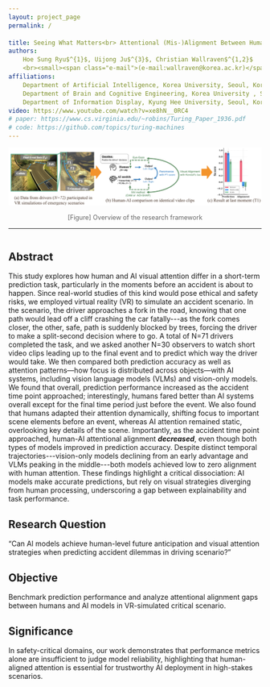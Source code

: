 ```yaml
---
layout: project_page
permalink: /

title: Seeing What Matters<br> Attentional (Mis-)Alignment Between Humans and AI in VR-Simulated Prediction of Driving Accidents
authors:
    Hoe Sung Ryu$^{1}$, Uijong Ju$^{3}$, Christian Wallraven$^{1,2}$
    <br><small><span class="e-mail">(e-mail:wallraven@korea.ac.kr)</span></small></br>
affiliations:
    Department of Artificial Intelligence, Korea University, Seoul, Korea$^{1}$<br>
    Department of Brain and Cognitive Engineering, Korea University , Seoul, Korea$^{2}$<br>
    Department of Information Display, Kyung Hee University, Seoul, Korea$^{3}$
video: https://www.youtube.com/watch?v=xe8hN__0RC4
# paper: https://www.cs.virginia.edu/~robins/Turing_Paper_1936.pdf
# code: https://github.com/topics/turing-machines
---
```




![Overview of Our Research](/static/image/overview.png)
<script>
document.querySelectorAll('img[src="/static/image/overview.png"]').forEach(img => {
  // 크기 + 정렬
  img.style.width = "80%";      // 크기 조절
  img.style.height = "70%";      // 크기 조절
  img.style.display = "block";
  img.style.margin = "0 auto";
});
</script>

<div align="center">
  <!-- <img src="/static/image/overview.png" alt="Overview of the research framework" width="80%"> -->
  <p style="font-size: 0.9em; color: #666; ">
    [Figure] Overview of the research framework
  </p>
</div>



<!-- ![Overview of the research framework](/static/image/overview.png) -->

<!-- <script>
document.querySelectorAll('img[src="/static/image/overview.png"]').forEach(img => {
  // 크기 + 정렬
  img.style.width = "80%";      // 크기 조절
  img.style.height = "70%";      // 크기 조절
  img.style.display = "block";
  img.style.margin = "0 auto";
  // 캡션 추가
  const caption = document.createElement("div");
  caption.textContent = "Overview of the research framework";
  caption.style.textAlign = "center";
  caption.style.fontSize = "17px";
  caption.style.color = "#555";
  caption.style.marginTop = "6px";
  img.insertAdjacentElement("afterend", caption);
});
</script> -->


--- 
<!-- Using HTML to center the abstract -->
<div class="columns is-centered has-text-centered">
    <div class="column is-four-fifths">
        <h2>Abstract</h2>
        <div class="content has-text-justified">
This study explores how human and AI visual attention differ in a short-term prediction task, particularly in the moments before an accident is about to happen. Since real-world studies of this kind would pose ethical and safety risks, we employed virtual reality (VR) to simulate an accident scenario. In the scenario, the driver approaches a fork in the road, knowing that one path would lead off a cliff crashing the car fatally---as the fork comes closer, the other, safe, path is suddenly blocked by trees, forcing the driver to make a split-second decision where to go. A total of N=71 drivers completed the task, and we asked another N=30 observers to watch short video clips leading up to the final event and to predict which way the driver would take. We then compared both prediction accuracy as well as attention patterns—how focus is distributed across objects—with AI systems, including vision language models (VLMs) and vision-only models. We found that overall, prediction performance increased as the accident time point approached; interestingly, humans fared better than AI systems overall except for the final time period just before the event. We also found that humans adapted their attention dynamically, shifting focus to important scene elements before an event, whereas AI attention remained static, overlooking key details of the scene. Importantly, as the accident time point approached, human-AI attentional alignment <em><strong>decreased</strong></em>, even though both types of models improved in prediction accuracy. Despite distinct temporal trajectories---vision-only models declining from an early advantage and VLMs peaking in the middle---both models achieved low to zero alignment with human attention. These findings highlight a critical dissociation: AI models make accurate predictions, but rely on visual strategies diverging from human processing, underscoring a gap between explainability and task performance.
        </div>
    </div>
</div>



## Research Question
“Can AI models achieve human-level future anticipation and visual attention strategies when predicting accident dilemmas in driving scenario?”

## Objective
Benchmark prediction performance and analyze attentional alignment gaps between humans and AI models in VR-simulated critical scenario.

## Significance
In safety-critical domains, our work demonstrates that performance metrics alone are insufficient to judge model reliability, highlighting that human-aligned attention is essential for trustworthy AI deployment in high-stakes scenarios.

<!-- ## Reference: 
- [1] Ju et al. (2020). Acoustic cues increase situational awareness in accident situations: A VR car-driving study, IEEE transactions on intelligent transportation systems. -->


<!-- ## Citation
```
@article{turing1936computable,
  title={On computable numbers, with an application to the Entscheidungsproblem},
  author={Turing, Alan Mathison},
  journal={Journal of Mathematics},
  volume={58},
  number={345-363},
  pages={5},
  year={1936}
}
``` -->
